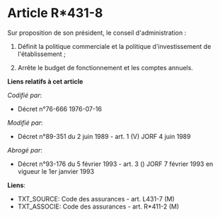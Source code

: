 # Article R*431-8

Sur proposition de son président, le conseil d'administration :

1. Définit la politique commerciale et la politique d'investissement de l'établissement ;

2. Arrête le budget de fonctionnement et les comptes annuels.

**Liens relatifs à cet article**

_Codifié par_:

  - Décret n°76-666 1976-07-16

_Modifié par_:

  - Décret n°89-351 du 2 juin 1989 - art. 1 (V) JORF 4 juin 1989

_Abrogé par_:

  - Décret n°93-176 du 5 février 1993 - art. 3 () JORF 7 février 1993 en vigueur le 1er janvier 1993

**Liens**:

  - TXT_SOURCE: Code des assurances - art. L431-7 (M)
  - TXT_ASSOCIE: Code des assurances - art. R*411-2 (M)
